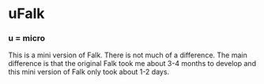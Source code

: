 # uFalk

### u = micro

This is a mini version of Falk. There is not much of a difference. The main difference is that the original Falk took me about 3-4 months to develop and this mini version of Falk only took about 1-2 days.
